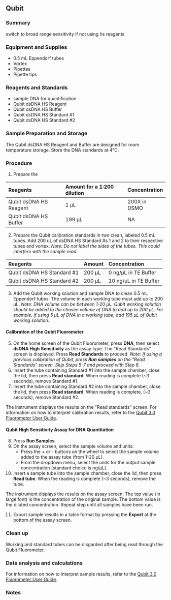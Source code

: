 ## Qubit

### Summary
switch to broad range sensitivity if not using hs reagents
### Equipment and Supplies
- 0.5 mL Eppendorf tubes
- Vortex
- Pipettes
- Pipette tips
### Reagents and Standards
- sample DNA for quantification
- Qubit dsDNA HS Reagent
- Qubit dsDNA HS Buffer
- Qubit dsDNA HS Standard #1
- Qubit dsDNA HS Standard #2
### Sample Preparation and Storage
The Qubit dsDNA HS Reagent and Buffer are designed for room temperature storage. Store the DNA standards at 4°C.
### Procedure 
1. Prepare the 
   
|Reagents|Amount for a 1:200 dilution|Concentration|
|:--------|:-----|:-------------------|
|Qubit dsDNA HS Reagent|1 µL|200X in DSMO|
|Qubit dsDNA HS Buffer|199 µL|NA|
2. Prepare the Qubit calibration standards in two clean, labeled 0.5 mL tubes. Add 200 uL of dsDNA HS Standard #s 1 and 2 to their respective tubes and vortex. *Note: Do not label the sides of the tubes. This could interfere with the sample read.*

|Reagents|Amount|Concentration|
|:--------|:-----|:-------------------|
|Qubit dsDNA HS Standard #1|200 µL|0 ng/µL in TE Buffer|
|Qubit dsDNA HS Standard #2|200 µL|10 ng/µL in TE Buffer|

3. Add the Qubit working solution and sample DNA to clean 0.5 mL Eppendorf tubes. The volume in each working tube must add up to 200 µL. *Note: DNA volume can be between 1-20 µL. Qubit working solution should be added to the chosen volume of DNA to add up to 200 µL. For example, if using 5 µL of DNA in a working tube, add 195 µL of Qubit working solution.*
#### Calibration of the Qubit Fluorometer
5. On the home screen of the Qubit Fluorometer, press **DNA**, then select **dsDNA High Sensitivity** as the assay type. The "Read Standards" screen is displayed. Press **Read Standards** to proceed. *Note: If using a previous calibration of Qubit, press **Run samples** on the "Read Standards" screen. Skip Steps 5-7 and proceed with Step 8.*
6. Insert the tube containing Standard #1 into the sample chamber, close the lid, then press **Read standard**. When reading is complete (~3 seconds), remove Standard #1.
7. Insert the tube containing Standard #2 into the sample chamber, close the lid, then press **Read standard**. When reading is complete, (~3 seconds), remove Standard #2.


The instrument displays the results on the "Read standards" screen. For information on how to interpret calibration results, refer to the [Qubit 3.0 Fluorometer User Guide](https://tools.thermofisher.com/content/sfs/manuals/qubit_3_fluorometer_man.pdf).
#### Qubit High Sensitivity Assay for DNA Quantitation
8. Press **Run Samples**.
9. On the assay screen, select the sample volume and units:
    - Press the + or - buttons on the wheel to select the sample volume added to the assay tube (from 1-20 µL).
    - From the dropdown menu, select the units for the output sample concentration (standard choice is ng/µL).
10. Insert a sample tube into the sample chamber, close the lid, then press **Read tube**. When the reading is complete (~3 seconds), remove the tube.


The instrument displays the results on the assay screen. The top value (in large font) is the concentration of the original sample. The bottom value is the diluted concentration. Repeat step until all samples have been run.

11. Export sample results in a table format by pressing the **Export** at the bottom of the assay screen.
### Clean up
Working and standard tubes can be disgarded after being read through the Qubit Fluorometer.
### Data analysis and calculations
For information on how to interpret sample results, refer to the [Qubit 3.0 Fluorometer User Guide](https://tools.thermofisher.com/content/sfs/manuals/qubit_3_fluorometer_man.pdf). 
### Notes
